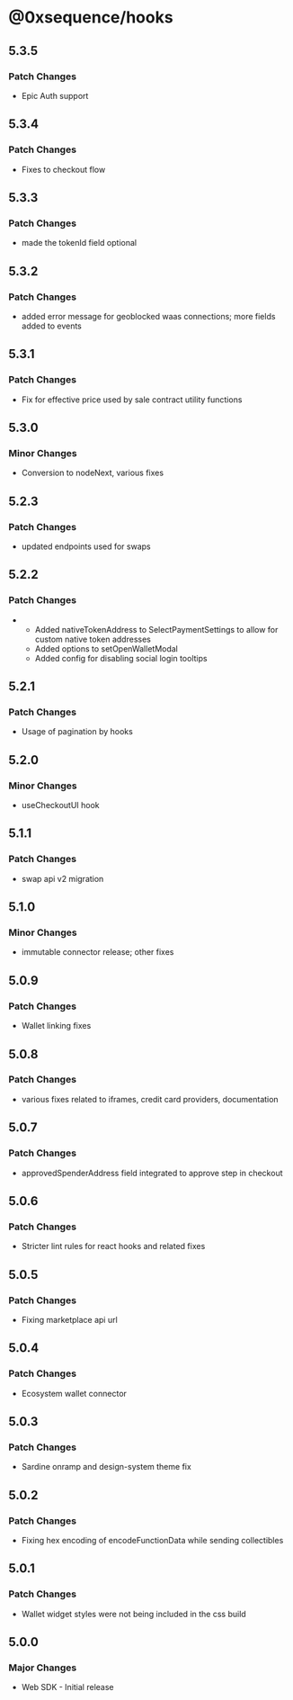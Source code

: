 # @0xsequence/hooks

## 5.3.5

### Patch Changes

- Epic Auth support

## 5.3.4

### Patch Changes

- Fixes to checkout flow

## 5.3.3

### Patch Changes

- made the tokenId field optional

## 5.3.2

### Patch Changes

- added error message for geoblocked waas connections; more fields added to events

## 5.3.1

### Patch Changes

- Fix for effective price used by sale contract utility functions

## 5.3.0

### Minor Changes

- Conversion to nodeNext, various fixes

## 5.2.3

### Patch Changes

- updated endpoints used for swaps

## 5.2.2

### Patch Changes

- - Added nativeTokenAddress to SelectPaymentSettings to allow for custom native token addresses
  - Added options to setOpenWalletModal
  - Added config for disabling social login tooltips

## 5.2.1

### Patch Changes

- Usage of pagination by hooks

## 5.2.0

### Minor Changes

- useCheckoutUI hook

## 5.1.1

### Patch Changes

- swap api v2 migration

## 5.1.0

### Minor Changes

- immutable connector release; other fixes

## 5.0.9

### Patch Changes

- Wallet linking fixes

## 5.0.8

### Patch Changes

- various fixes related to iframes, credit card providers, documentation

## 5.0.7

### Patch Changes

- approvedSpenderAddress field integrated to approve step in checkout

## 5.0.6

### Patch Changes

- Stricter lint rules for react hooks and related fixes

## 5.0.5

### Patch Changes

- Fixing marketplace api url

## 5.0.4

### Patch Changes

- Ecosystem wallet connector

## 5.0.3

### Patch Changes

- Sardine onramp and design-system theme fix

## 5.0.2

### Patch Changes

- Fixing hex encoding of encodeFunctionData while sending collectibles

## 5.0.1

### Patch Changes

- Wallet widget styles were not being included in the css build

## 5.0.0

### Major Changes

- Web SDK - Initial release
